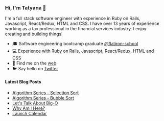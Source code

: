 ### Hi, I'm Tatyana 👋

<!--
**tcelovsky/tcelovsky** is a ✨ _special_ ✨ repository because its `README.md` (this file) appears on your GitHub profile.
-->

I'm a full stack software engineer with experience in Ruby on Rails, Javascript, React/Redux, HTML and CSS. I have over 13 years of experience working as a tax professional in the financial services industry. I enjoy creating and building things!

- 🎓 Software engineering bootcamp graduate [@flatiron-school](https://flatironschool.com/)
- :computer: Experience with Ruby on Rails, Javascript, React/Redux, HTML and CSS
- :pencil: Find me on the [web](https://www.tatyanacelovsky.com/)
- :bird: Say hello on [Twitter](https://twitter.com/TatyanaCelovsky)

#### Latest Blog Posts

<!-- BLOG-POST-LIST:START -->
- [Algorithm Series - Selection Sort](http://tatyanacelovsky.com/algorithm_series_-_selection_sort)
- [Algorithm Series - Bubble Sort](http://tatyanacelovsky.com/algorithm_series_-_bubble_sort)
- [Let&#39;s Talk About Big-O](http://tatyanacelovsky.com/let's_talk_about_big_o)
- [Why Am I Here?](http://tatyanacelovsky.com/why_am_i_here)
- [Launch Calendar](http://tatyanacelovsky.com/launch_calendar)
<!-- BLOG-POST-LIST:END -->

